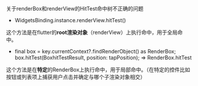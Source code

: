 关于renderBox和renderView的HitTest命中树不正确的问题

- WidgetsBinding.instance.renderView.hitTest()

这个方法是在flutter的**root渲染对象**（renderView）上执行命中，用于全局命中。

- final box = key.currentContext?.findRenderObject() as RenderBox;              box.hitTest(BoxhitTestResult, position: tapPosition);
  => RenderBox.hitTest

这个方法是在**特定**的RenderBox上执行命中，用于局部命中。（在特定的控件比如按钮或列表项上捕获用户点击并确定与哪个子渲染对象相交）